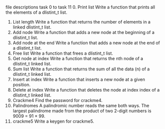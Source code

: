 file descriptions
task 0 to task 11
0. Print list Write a function that prints all the elements of a dlistint_t list.
1. List length Write a function that returns the number of elements in a linked dlistint_t list.
2. Add node Write a function that adds a new node at the beginning of a dlistint_t list.
3. Add node at the end Write a function that adds a new node at the end of a dlistint_t list.
4. Free list Write a function that frees a dlistint_t list.
5. Get node at index Write a function that returns the nth node of a dlistint_t linked list.
6. Sum list Write a function that returns the sum of all the data (n) of a dlistint_t linked list.
7. Insert at index Write a function that inserts a new node at a given position.
8. Delete at index Write a function that deletes the node at index index of a dlistint_t linked list.
9. Crackme4 Find the password for crackme4.
10. Palindromes A palindromic number reads the same both ways. The largest palindrome made from the product of two 2-digit numbers is 9009 = 91 × 99.
11. crackme5 Write a keygen for crackme5.
